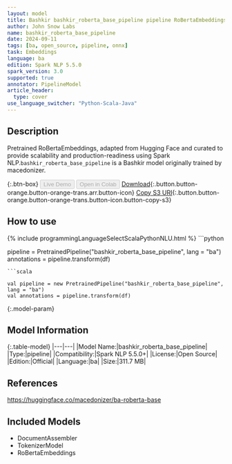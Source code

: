 ```yaml
---
layout: model
title: Bashkir bashkir_roberta_base_pipeline pipeline RoBertaEmbeddings from macedonizer
author: John Snow Labs
name: bashkir_roberta_base_pipeline
date: 2024-09-11
tags: [ba, open_source, pipeline, onnx]
task: Embeddings
language: ba
edition: Spark NLP 5.5.0
spark_version: 3.0
supported: true
annotator: PipelineModel
article_header:
  type: cover
use_language_switcher: "Python-Scala-Java"
---
```


## Description

Pretrained RoBertaEmbeddings, adapted from Hugging Face and curated to provide scalability and production-readiness using Spark NLP.`bashkir_roberta_base_pipeline` is a Bashkir model originally trained by macedonizer.

{:.btn-box}
<button class="button button-orange" disabled>Live Demo</button>
<button class="button button-orange" disabled>Open in Colab</button>
[Download](https://s3.amazonaws.com/auxdata.johnsnowlabs.com/public/models/bashkir_roberta_base_pipeline_ba_5.5.0_3.0_1726093983376.zip){:.button.button-orange.button-orange-trans.arr.button-icon}
[Copy S3 URI](s3://auxdata.johnsnowlabs.com/public/models/bashkir_roberta_base_pipeline_ba_5.5.0_3.0_1726093983376.zip){:.button.button-orange.button-orange-trans.button-icon.button-copy-s3}

## How to use



<div class="tabs-box" markdown="1">
{% include programmingLanguageSelectScalaPythonNLU.html %}
```python

pipeline = PretrainedPipeline("bashkir_roberta_base_pipeline", lang = "ba")
annotations =  pipeline.transform(df)   

```
```scala

val pipeline = new PretrainedPipeline("bashkir_roberta_base_pipeline", lang = "ba")
val annotations = pipeline.transform(df)

```
</div>

{:.model-param}
## Model Information

{:.table-model}
|---|---|
|Model Name:|bashkir_roberta_base_pipeline|
|Type:|pipeline|
|Compatibility:|Spark NLP 5.5.0+|
|License:|Open Source|
|Edition:|Official|
|Language:|ba|
|Size:|311.7 MB|

## References

https://huggingface.co/macedonizer/ba-roberta-base

## Included Models

- DocumentAssembler
- TokenizerModel
- RoBertaEmbeddings